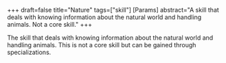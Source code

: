 +++
draft=false
title="Nature"
tags=["skill"]
[Params]
  abstract="A skill that deals with knowing information about the natural world and handling animals. Not a core skill."
+++

The skill that deals with knowing information about the natural world and handling animals. This is not a core skill but can be gained through specializations.
